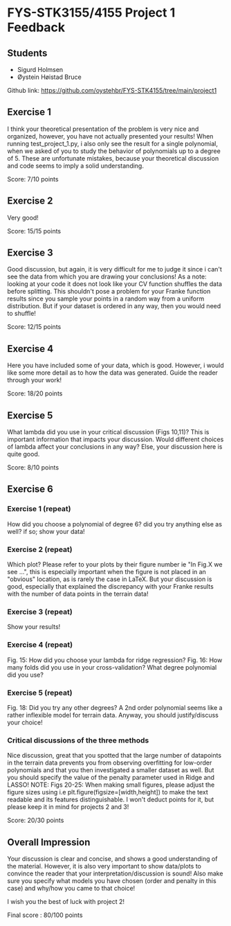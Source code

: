# FYS-STK3155/4155 Project 1 Feedback
## Students
- Sigurd Holmsen
- Øystein Høistad Bruce

Github link: https://github.com/oystehbr/FYS-STK4155/tree/main/project1

## Exercise 1
I think your theoretical presentation of the problem is very nice and organized, however, you have not actually presented your results!
When running test_project_1.py, i also only see the result for a single polynomial, when we asked of you to study the behavior of polynomials up to a degree of 5.
These are unfortunate mistakes, because your theoretical discussion and code seems to imply a solid understanding.

Score: 7/10 points

## Exercise 2 
Very good!

Score: 15/15 points

## Exercise 3
Good discussion, but again, it is very difficult for me to judge it since i can't see the data from which you are drawing your conclusions!
As a note: looking at your code it does not look like your CV function shuffles the data before splitting. This shouldn't pose a problem for your Franke function results since you sample your points in a random way from a uniform distribution.  But if your dataset is ordered in any way, then you would need to shuffle!

Score: 12/15 points

## Exercise 4
Here you have included some of your data, which is good. However, i would like some more detail as to how the data was generated. 
Guide the reader through your work!

Score: 18/20 points

## Exercise 5
What lambda did you use in your critical discussion (Figs 10,11)? This is important information that impacts your discussion. Would different choices of lambda affect your conclusions in any way?
Else, your discussion here is quite good.

Score: 8/10 points

## Exercise 6
### Exercise 1 (repeat)
How did you choose a polynomial of degree 6? did you try anything else as well? if so; show your data!
### Exercise 2 (repeat)
Which plot? Please refer to your plots by their figure number ie "In Fig.X we see ...", this is especially important when the figure is not placed in an "obvious" location, as is rarely the case in LaTeX. 
But your discussion is good, especially that explained the discrepancy with your Franke results with the number of data points in the terrain data!
### Exercise 3 (repeat)
Show your results!
### Exercise 4 (repeat)
Fig. 15: How did you choose your lambda for ridge regression?
Fig. 16: How many folds did you use in your cross-validation? What degree polynomial did you use?
### Exercise 5 (repeat)
Fig. 18: Did you try any other degrees? A 2nd order polynomial seems like a rather inflexible model for terrain data. Anyway, you should justify/discuss your choice!
### Critical discussions of the three methods
Nice discussion, great that you spotted that the large number of datapoints in the terrain data prevents you from observing overfitting for low-order polynomials and that you then investigated a smaller dataset as well. But you should specify the value of the penalty parameter used in Ridge and LASSO!
NOTE: Figs 20-25: When making small figures, please adjust the figure sizes using i.e plt.figure(figsize=[width,height]) to make the text readable and its features distinguishable. I won't deduct points for it, but please keep it in mind for projects 2 and 3!

Score: 20/30 points

## Overall Impression
Your discussion is clear and concise, and shows a good understanding of the material. However, it is also very important to show data/plots to convince the reader that your interpretation/discussion is sound! Also make sure you specify what models you have chosen (order and penalty in this case) and why/how you came to that choice!

I wish you the best of luck with project 2!

Final score : 80/100 points
